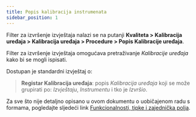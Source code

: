 ```yaml
---
title: Popis kalibracija instrumenata
sidebar_position: 1
---
```


Filter za izvršenje izvještaja nalazi se na putanji **Kvaliteta > Kalibracija uređaja > Kalibracija uređaja > Procedure > Popis Kalibracije uređaja**.   

Filter za izvršenje izvještaja omogućava pretraživanje *Kalibracije uređaja* kako bi se mogli ispisati.   

Dostupan je standardni izvještaj o:   
> **Registar Kalibracija uređaja**: popis *Kalibracija uređaja* koji se može grupirati po: *Izvještaju*, *Instrumentu* i tko je *Izvršio*.   

Za sve što nije detaljno opisano u ovom dokumentu o uobičajenom radu s formama, pogledajte sljedeći link [Funkcionalnosti, tipke i zajednička polja](/docs/guide/common).